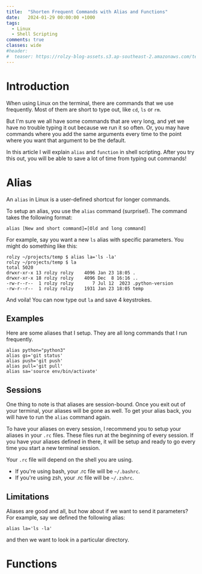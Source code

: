 ```yaml
---
title:  "Shorten Frequent Commands with Alias and Functions"
date:   2024-01-29 00:00:00 +1000
tags: 
  - Linux
  - Shell Scripting
comments: true
classes: wide
#header: 
#  teaser: https://rolzy-blog-assets.s3.ap-southeast-2.amazonaws.com/teaser-images/gha-docker-cache.png
---
```

# Introduction
When using Linux on the terminal, there are commands that we use frequently. 
Most of them are short to type out, like `cd`, `ls` or `rm`. 

But I'm sure we all have some commands that are very long, and yet we have no trouble
typing it out because we run it so often. Or, you may have commands where you add
the same arguments every time to the point where you want that argument to be the 
default.

In this article I will explain `alias` and `function` in shell scripting. After you
try this out, you will be able to save a lot of time from typing out commands!

# Alias
An `alias` in Linux is a user-defined shortcut for longer commands. 

To setup an alias, you use the `alias` command (surprise!).
The command takes the following format:

`alias [New and short command]=[Old and long command]`

For example, say you want a new `ls` alias with specific parameters. You might do something like this:

```
rolzy ~/projects/temp $ alias la='ls -la'
rolzy ~/projects/temp $ la
total 5020
drwxr-xr-x 13 rolzy rolzy    4096 Jan 23 18:05 .
drwxr-xr-x 18 rolzy rolzy    4096 Dec  8 16:16 ..
-rw-r--r--  1 rolzy rolzy       7 Jul 12  2023 .python-version
-rw-r--r--  1 rolzy rolzy    1931 Jan 23 18:05 temp
```

And voila! You can now type out `la` and save 4 keystrokes.

## Examples
Here are some aliases that I setup. They are all long commands that I run frequently.

```
alias python="python3"
alias gs='git status'
alias push='git push'
alias pull='git pull'
alias sa='source env/bin/activate'
```

## Sessions
One thing to note is that aliases are session-bound. Once you exit out of your terminal, your aliases will be gone as well. 
To get your alias back, you will have to run the `alias` command again.

To have your aliases on every session, I recommend you to setup your aliases in your `.rc` files. 
These files run at the beginning of every session. If you have your aliases defined in there,
 it will be setup and ready to go every time you start a new terminal session.

Your `.rc` file will depend on the shell you are using. 
- If you're using bash, your .rc file will be `~/.bashrc`.
- If you're using zsh, your .rc file will be `~/.zshrc`.

## Limitations
Aliases are good and all, but how about if we want to send it parameters?
For example, say we defined the following alias:

`alias la='ls -la'`

and then we want to look in a particular directory. 

# Functions
<!-- 
- Limitations
    - Can't pass arguments
    - Say we want to pass a string during runtime, but shorten the command itself
- Functions
    - I want to pass arguments to the commands
    - What is an function
    - Also set it in .rc file
- Conclusion
    - 
-->
